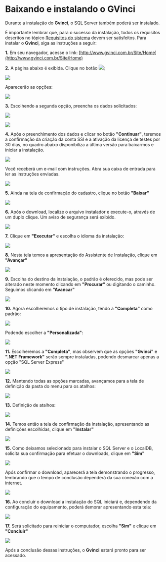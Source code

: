 # Baixando e instalando o GVinci

Durante a instalação do **Gvinci**, o SQL Server também poderá ser instalado.  


É importante lembrar que, para o sucesso da instalação, todos os requisitos descritos no tópico [Requisitos do sistema](http://www.gvinci.com.br/manual/plataforma_necessaria.htm) devem ser satisfeitos. Para instalar o **Gvinci**, siga as instruções a seguir:

**1.** Em seu navegador, acesse o link: [http://www.gvinci.com.br/Site/Home](http://www.gvinci.com.br/Site/Home)

**2.** A página abaixo é exibida. Clique no botão ![](http://www.gvinci.com.br/manual/btntrial.jpg);

![](http://www.gvinci.com.br/manual/8_002.zoom44.png)

Aparecerão as opções:

![](http://www.gvinci.com.br/manual/trialopc.jpg)

**3.** Escolhendo a segunda opção, preencha os dados solicitados:

![](http://www.gvinci.com.br/manual/trialopc2.png)

![](http://www.gvinci.com.br/manual/trialcadnovo.zoom80.png)

**4.** Após o preenchimento dos dados e clicar no botão **"Continuar"**, teremos a confirmação da criação da conta SSI e a ativação da licença de testes por 30 dias, no quadro abaixo disponibiliza a última versão para baixarmos e iniciar a instalação.

![](http://www.gvinci.com.br/manual/8_003.png)

Você receberá um e-mail com instruções. Abra sua caixa de entrada para ler as instruções enviadas.

![](http://www.gvinci.com.br/manual/8_008.png)

**5.** Ainda na tela de confirmação do cadastro, clique no botão **"Baixar"**

![](http://www.gvinci.com.br/manual/8_004.png)

**6.** Após o download, localize o arquivo instalador e execute-o, através de um duplo clique. Um aviso de segurança será exibido.

![](http://www.gvinci.com.br/manual/instavisoseg.zoom72.png)

**7.** Clique em **"Executar"** e escolha o idioma da instalação:

![](http://www.gvinci.com.br/manual/instidioma.zoom85.png)

**8.** Nesta tela temos a apresentação do Assistente de Instalação, clique em **"Avançar"**

![](http://www.gvinci.com.br/manual/8_005.zoom80.png)

**9.** Escolha do destino da instalação, o padrão é oferecido, mas pode ser alterado neste momento clicando em **"Procurar"** ou digitando o caminho. Seguimos clicando em **"Avancar"**

![](http://www.gvinci.com.br/manual/8_006.zoom80.png)

**10.** Agora escolheremos o tipo de instalação, tendo a **"Completa"** como padrão:

![](http://www.gvinci.com.br/manual/8_007.png)

Podendo escolher a **"Personalizada"**:

![](http://www.gvinci.com.br/manual/instselperson.png)

**11.** Escolheremos a **"Completa"**, mas observem que as opções **"Gvinci"** e **".NET Framework"** serão sempre instaladas, podendo desmarcar apenas a opção "SQL Server Express"

![](http://www.gvinci.com.br/manual/8_009.png)

**12.** Mantendo todas as opções marcadas, avançamos para a tela de definição da pasta do menu para os atalhos:

![](http://www.gvinci.com.br/manual/8_010.zoom80.png)

**13.** Definição de atalhos:

![](http://www.gvinci.com.br/manual/insticones.zoom80.png)

**14.** Temos então a tela de confirmação da instalação, apresentando as definições escolhidas, clique em **"Instalar"**

![](http://www.gvinci.com.br/manual/8_011.zoom80.png)

**15.** Como deixamos selecionado para instalar o SQL Server e o LocalDB, solicita sua confirmação para efetuar o downloads, clique em **"Sim"**

![](http://www.gvinci.com.br/manual/8_012.zoom80.png)

Após confirmar o download, aparecerá a tela demonstrando o progresso, lembrando que o tempo de conclusão dependerá da sua conexão com a internet.

![](http://www.gvinci.com.br/manual/instsqldownl.zoom80.png)

**16.** Ao concluir o download a instalação do SQL iniciará e, dependendo da configuração do equipamento, poderá demorar apresentando esta tela:

![](http://www.gvinci.com.br/manual/instsqlinst.zoom80.png)

**17.** Será solicitado para reiniciar o computador, escolha **"Sim"** e clique em **"Concluir"**

![](http://www.gvinci.com.br/manual/instreininc.zoom80.png)

Após a conclusão dessas instruções, o **Gvinci** estará pronto para ser acessado.

